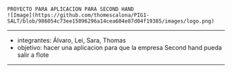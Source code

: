     PROYECTO PARA APLICACION PARA SECOND HAND
    ![Image](https://github.com/thomescalona/PIG1-SALT/blob/986054c73ee15096296a14cea604e87d04f19385/images/logo.png)

------------------------------------------------
-    integrantes: Álvaro, Lei, Sara, Thomas
-    objetivo: hacer una aplicacion para que la empresa Second hand pueda salir a flote
------------------------------------------------
